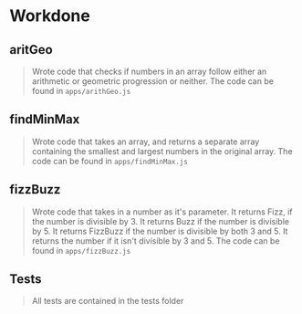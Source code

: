 # Workdone

## aritGeo
> Wrote code that checks if numbers in an array follow either an arithmetic or geometric progression or neither. The code can be found in `apps/arithGeo.js`

## findMinMax
> Wrote code that takes an array, and returns a separate array containing the smallest and largest numbers in the original array. The code can be found in `apps/findMinMax.js`

## fizzBuzz
> Wrote code that takes in a number as it's parameter. It returns Fizz, if the number is divisible by 3. It returns Buzz if the number is divisible by 5. It returns FizzBuzz if the number is divisible by both 3 and 5. It returns the number if it isn't divisible by 3 and 5. The code can be found in `apps/fizzBuzz.js`

## Tests 
> All tests are contained in the tests folder